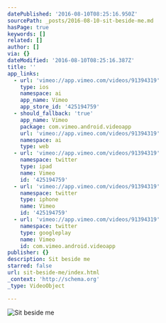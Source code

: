 ```yaml
---
datePublished: '2016-08-10T08:25:16.950Z'
sourcePath: _posts/2016-08-10-sit-beside-me.md
hasPage: true
keywords: []
related: []
author: []
via: {}
dateModified: '2016-08-10T08:25:16.387Z'
title: ''
app_links:
  - url: 'vimeo://app.vimeo.com/videos/91394319'
    type: ios
    namespace: ai
    app_name: Vimeo
    app_store_id: '425194759'
  - should_fallback: 'true'
    app_name: Vimeo
    package: com.vimeo.android.videoapp
    url: 'vimeo://app.vimeo.com/videos/91394319'
    namespace: ai
    type: web
  - url: 'vimeo://app.vimeo.com/videos/91394319'
    namespace: twitter
    type: ipad
    name: Vimeo
    id: '425194759'
  - url: 'vimeo://app.vimeo.com/videos/91394319'
    namespace: twitter
    type: iphone
    name: Vimeo
    id: '425194759'
  - url: 'vimeo://app.vimeo.com/videos/91394319'
    namespace: twitter
    type: googleplay
    name: Vimeo
    id: com.vimeo.android.videoapp
publisher: {}
description: Sit beside me
starred: false
url: sit-beside-me/index.html
_context: 'http://schema.org'
_type: VideoObject

---
```

![Sit beside me](https://the-grid-user-content.s3-us-west-2.amazonaws.com/e3002b72-07aa-4e61-b064-f21dc0914118.jpg)